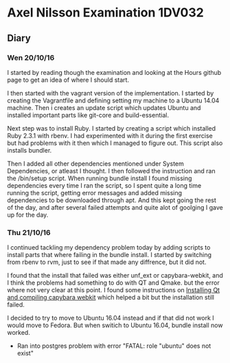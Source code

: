 # Axel Nilsson Examination 1DV032

## Diary
### Wen 20/10/16
I started by reading though the examination and looking at the Hours github page to get an idea of where I should start.

I then started with the vagrant version of the implementation. I started by creating the Vagrantfile and defining setting my machine to a Ubuntu 14.04 machine. Then i creates an update script which updates Ubuntu and installed important parts like git-core and build-essential.

Next step was to install Ruby. I started by creating a script which installed Ruby 2.3.1 with rbenv. I had experimented with it during the first exercise but had problems with it then which I managed to figure out. This script also installs bundler.

Then I added all other dependencies mentioned under System Dependencies, or atleast I thought. I then followed the instruction and ran the /bin/setup script. When running bundle install I found missing dependencies every time I ran the script, so I spent quite a long time running the script, getting error messages and added missing dependencies to be downloaded through apt. And this kept going the rest of the day, and after several failed attempts and quite alot of goolging I gave up for the day.

### Thu 21/10/16
I continued tackling my dependency problem today by adding scripts to install parts that where failing in the bundle install. I started by switching from rbenv to rvm, just to see if that made any diffrence, but it did not.

I found that the install that failed was either unf_ext or capybara-webkit, and I think the problems had something to do with QT and Qmake. but the error where not very clear at this point. I found some instructions on [Installing Qt and compiling capybara webkit](https://github.com/thoughtbot/capybara-webkit/wiki/Installing-Qt-and-compiling-capybara-webkit#ubuntu-trusty-1404) which helped a bit but the installation still failed.

I decided to try to move to Ubuntu 16.04 instead and if that did not work I would move to Fedora. But when switich to Ubuntu 16.04, bundle install now worked.

* Ran into postgres problem with error "FATAL:  role "ubuntu" does not exist"
